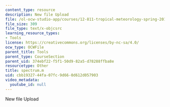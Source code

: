 ```yaml
---
content_type: resource
description: New file Upload
file: /ol-ocw-studio-app/courses/12-811-tropical-meteorology-spring-2011/cbb1932744fa07fc9d660d612d057903_spectrum.m
file_size: 309
file_type: text/x-objcsrc
learning_resource_types:
- Tools
license: https://creativecommons.org/licenses/by-nc-sa/4.0/
ocw_type: OCWFile
parent_title: Tools
parent_type: CourseSection
parent_uid: 374ebf22-f5f1-50d9-82a5-d78288ffba8e
resourcetype: Other
title: spectrum.m
uid: cbb19327-44fa-07fc-9d66-0d612d057903
video_metadata:
  youtube_id: null
---
```

New file Upload